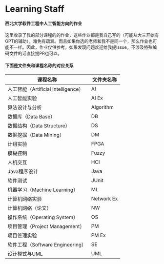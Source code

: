 # Learning Staff
#### 西北大学软件工程中人工智能方向的作业

这里收录了我的部分课程的的作业，这些作业都是我自己写的（可能从大三开始有GPT的辅助），难免有疏漏。而且如果你选的老师和我不是同一个，那么作业也可能不一样。因此，作业仅供参考，如果发现问题欢迎给我提Issue，不涉及特殊编码文件的话直接提PR也可以。



#### 下面是文件夹和课程名称的对应关系

| 课程名称                            | 文件夹名称 |
| ----------------------------------- | ---------- |
| 人工智能（Artificial Intelligence） | AI         |
| 人工智能实验                        | AI Ex      |
| 算法设计与分析                      | Algorithm  |
| 数据库（Data Base）                 | DB         |
| 数据结构（Data Structure）          | DS         |
| 数据挖掘（Data Mining）             | DM         |
| 计组实验                            | FPGA       |
| 模糊控制                            | Fuzzy      |
| 人机交互                            | HCI        |
| Java程序设计                        | Java       |
| 软件测试                            | JUnit      |
| 机器学习（Machine Learning）        | ML         |
| 计算机网络实验                      | Network Ex |
| 计算机网络（论文）                  | NW         |
| 操作系统（Operating System）        | OS         |
| 项目管理（Project Management）      | PM         |
| 项目管理实验                        | PM Ex      |
| 软件工程（Software Engineering）    | SE         |
| 设计模式与UML                       | UML        |

